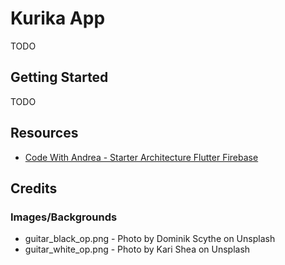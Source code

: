 # Kurika App

TODO

## Getting Started

TODO

## Resources

- [Code With Andrea - Starter Architecture Flutter Firebase](https://github.com/bizz84/starter_architecture_flutter_firebase)

## Credits

### Images/Backgrounds

- guitar_black_op.png - Photo by Dominik Scythe on Unsplash
- guitar_white_op.png - Photo by Kari Shea on Unsplash